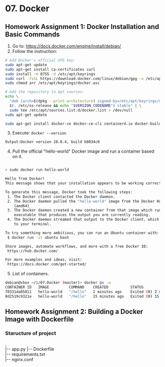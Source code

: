 # 07. Docker

## Homework Assignment 1: Docker Installation and Basic Commands
1. Go to:  https://docs.docker.com/engine/install/debian/
2. Follow the instruction:
```bash
# Add Docker's official GPG key:
sudo apt-get update
sudo apt-get install ca-certificates curl
sudo install -m 0755 -d /etc/apt/keyrings
sudo curl -fsSL https://download.docker.com/linux/debian/gpg -o /etc/apt/keyrings/docker.asc
sudo chmod a+r /etc/apt/keyrings/docker.asc

# Add the repository to Apt sources:
echo \
  "deb [arch=$(dpkg --print-architecture) signed-by=/etc/apt/keyrings/docker.asc] https://download.docker.com/linux/debian \
  $(. /etc/os-release && echo "$VERSION_CODENAME") stable" | \
  sudo tee /etc/apt/sources.list.d/docker.list > /dev/null
sudo apt-get update

sudo apt-get install docker-ce docker-ce-cli containerd.io docker-buildx-plugin docker-compose-plugin
```
3. Execute: ```docker --version```
```bash
Output:Docker version 28.0.4, build b8034c0
```
4.  Pull the official "hello-world" Docker image and run a container based on it.
```bash

> sudo docker run hello-world

Hello from Docker!
This message shows that your installation appears to be working correctly.

To generate this message, Docker took the following steps:
 1. The Docker client contacted the Docker daemon.
 2. The Docker daemon pulled the "hello-world" image from the Docker Hub.
    (amd64)
 3. The Docker daemon created a new container from that image which runs the
    executable that produces the output you are currently reading.
 4. The Docker daemon streamed that output to the Docker client, which sent it
    to your terminal.

To try something more ambitious, you can run an Ubuntu container with:
 $ docker run -it ubuntu bash

Share images, automate workflows, and more with a free Docker ID:
 https://hub.docker.com/

For more examples and ideas, visit:
 https://docs.docker.com/get-started/
```

5. List of containers.
```bash
debian@vbox ~/i/07.Docker (master)> docker ps -a
CONTAINER ID   IMAGE         COMMAND    CREATED          STATUS                      PORTS     NAMES
70331da05011   hello-world   "/hello"   2 minutes ago    Exited (0) 2 minutes ago              recursing_bose
8d2519c9321e   hello-world   "/hello"   15 minutes ago   Exited (0) 15 minutes ago             keen_moore
```

## Homework Assignment 2: Building a Docker Image with Dockerfile

### Staructure of project
.  
|-- app.py
|-- Dockerfile  
|-- requirements.txt  
|-- nginx.conf
